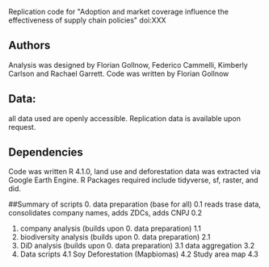 Replication code for "Adoption and market coverage influence the effectiveness of supply chain policies" doi:XXX


## Authors
Analysis was designed by Florian Gollnow, Federico Cammelli, Kimberly Carlson and Rachael Garrett. Code was written by Florian Gollnow

## Data: 
all data used are openly accessible. Replication data is available upon request.

## Dependencies
Code was written R 4.1.0, land use and deforestation data was extracted via Google Earth Engine. R Packages required include tidyverse, sf, raster, and did.

##Summary of scripts
0. data preparation (base for all)
  0.1 reads trase data, consolidates company names, adds ZDCs, adds CNPJ
  0.2
1. company analysis (builds upon 0. data preparation)
  1.1
2. biodiversity analysis (builds upon 0. data preparation)
  2.1
3. DiD analysis (builds upon 0. data preparation)
  3.1 data aggregation
  3.2 
4. Data scripts
  4.1 Soy Deforestation (Mapbiomas)
  4.2 Study area map
  4.3



